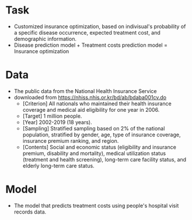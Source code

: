 # Task
- Customized insurance optimization, based on indivisual's probability of a specific disease occurrence, expected treatment cost, and demographic information.
- Disease prediction model + Treatment costs prediction model = Insurance optimization

# Data
- The public data from the National Health Insurance Service 
- downloaded from https://nhiss.nhis.or.kr/bd/ab/bdaba001cv.do
  - [Criterion] All nationals who maintained their health insurance coverage and medical aid eligibility for one year in 2006.
  - [Target] 1 million people.
  - [Year] 2002-2019 (18 years).
  - [Sampling] Stratified sampling based on 2% of the national population, stratified by gender, age, type of insurance coverage, insurance premium ranking, and region.
  - [Contents] Social and economic status (eligibility and insurance premium, disability and mortality), medical utilization status (treatment and health screening), long-term care facility status, and elderly long-term care status.

# Model
- The model that predicts treatment costs using people's hospital visit records data.
